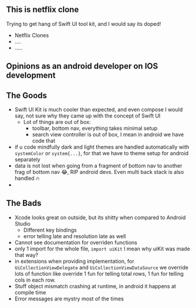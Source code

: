 ## This is netflix clone

Trying to get hang of Swift UI tool kit, and I would say its doped!


- Netflix Clones
- ....
- .....

## Opinions as an android developer on IOS development
## The Goods

- Swift UI Kit is much cooler than expected, and even compose I would say, not sure why they came up with the 
concept of Swift UI
	- Lot of things are out of box:
		- toolbar, bottom nav, everything takes minimal setup
		- search view controller is out of box, I mean in android we have code that
- if u code mindfully dark and light themes are handled automatically with `systemColor` or `system{...}`, for 
that we have to theme setup for android separately
- data is not lost when going from a fragment of bottom nav to another frag of bottom nav 😂, RIP android devs. 
Even multi back stack is also handled 🔥
- 

## The Bads

- Xcode looks great on outside, but its shitty when compared to Android Studio
	- Different key bindings
	- error telling late and resolution late as well
- Cannot see documentation for overriden functions
- only 1 import for the whole file, `import uiKit` I mean why uiKit was made that way?
- in extensions when providing implementation, for `UiCollectionViewDelegate` and `UiCollectionViewDataSource` 
we override lots of function like override 1 fun for telling total rows, 1 fun for telling cols in each row. 
- Stuff object mismatch crashing at runtime, in android it happens at compile time
- Error messages are mystry most of the times 







